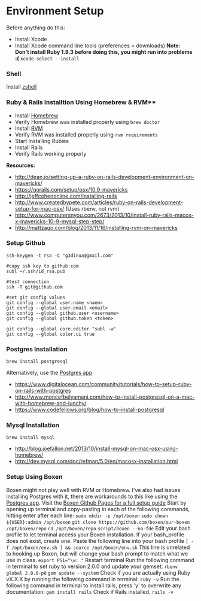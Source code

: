 # Environment Setup

Before anything do this:

- Install Xcode
- Install Xcode command line tools (preferences > downloads) **Note: Don't install Ruby 1.9.3 before doing this, you might run into problems :(**
``xcode-select --install``

### Shell
Install [zshell](https://github.com/robbyrussell/oh-my-zsh)

### Ruby & Rails Installtion Using Homebrew & RVM**
- Install [Homebrew](http://brew.sh/)
- Verify Homebrew was installed properly using ``brew doctor``
- Install [RVM](http://rvm.io/rvm/install)
- Verify RVM was installed properly using ``rvm requirements``
- Start Installing Rubies
- Install Rails
- Verify Rails working properly

**Resources:**
- http://dean.io/setting-up-a-ruby-on-rails-development-environment-on-mavericks/
- https://gorails.com/setup/osx/10.9-mavericks
- http://jeffcohenonline.com/installing-rails
- http://www.createdbypete.com/articles/ruby-on-rails-development-setup-for-mac-osx/ (Uses rbenv, not rvm)
- http://www.computersnyou.com/2673/2013/10/install-ruby-rails-macos-x-mavericks-10-9-mysql-step-step/
- http://mattzago.com/blog/2013/11/16/installing-rvm-on-mavericks

### Setup Github
```
ssh-keygen -t rsa -C "g3dinua@gmail.com"

#copy ssh key to github.com
subl ~/.ssh/id_rsa.pub

#test connection
ssh -T git@github.com

#set git config values
git config --global user.name <naem>
git config --global user.email <email>
git config --global github.user <username>
git config --global github.token <token>

git config --global core.editor "subl -w"
git config --global color.ui true
```

### Postgres Installation
``brew install postgresql``

Alternatively, use the [Postgres app](http://postgresapp.com/)

- https://www.digitalocean.com/community/tutorials/how-to-setup-ruby-on-rails-with-postgres
- http://www.moncefbelyamani.com/how-to-install-postgresql-on-a-mac-with-homebrew-and-lunchy/
- https://www.codefellows.org/blog/how-to-install-postgresql

### Mysql Installation
``brew install mysql``

- http://blog.joefallon.net/2013/10/install-mysql-on-mac-osx-using-homebrew/
- http://dev.mysql.com/doc/refman/5.0/en/macosx-installation.html

### Setup Using Boxen
Boxen might not play well with RVM or Homebrew. I've also had issues installing Postgres with it, there are workarounds to this like using the [Postgres app](http://postgresapp.com/). Visit the [Boxen Github Pages for a full setup guide](https://github.com/boxen/our-boxen)
Start by opening up terminal and copy-pasting in each of the following commands, hitting enter after each line:
``sudo mkdir -p /opt/boxen``
``sudo chown ${USER}:admin /opt/boxen``
``git clone https://github.com/boxen/our-boxen /opt/boxen/repo``
``cd /opt/boxen/repo``
``script/boxen --no-fde``
Edit your bash profile to let terminal access your Boxen installation. If your bash_profile does not exist, create one.
Paste the following line into your bash profile
``[ -f /opt/boxen/env.sh ] && source /opt/boxen/env.sh``
This line is unrelated to hooking up Boxen, but will change your bash prompt to match what we use in class.
``export PS1="\w: "``
Restart terminal
Run the following command in terminal to set ruby to version 2.0.0 and update your gemset:
``rbenv global 2.0.0-p0``
``gem update --system``
Check if you are actually using Ruby vX.X.X by running the following command in terminal:
``ruby -v``
Run the following command in terminal to install rails, press 'y' to overwrite any documentation:
``gem install rails``
Check if Rails installed.
``rails -v``

